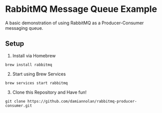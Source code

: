 # RabbitMQ Message Queue Example

A basic demonstration of using RabbitMQ as a Producer-Consumer messaging queue.

## Setup

1. Install via Homebrew

```
brew install rabbitmq
```

2. Start using Brew Services

```
brew services start rabbitmq
```

3. Clone this Repository and Have fun!

```
git clone https://github.com/damiannolan/rabbitmq-producer-consumer.git
```
